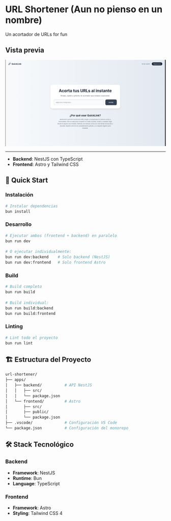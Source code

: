 # URL Shortener (Aun no pienso en un nombre)

Un acortador de URLs for fun

## Vista previa

![screenshot](./assets/ss1.png)

---

- **Backend**: NestJS con TypeScript
- **Frontend**: Astro y Tailwind CSS

## 🚀 Quick Start

### Instalación

```bash
# Instalar dependencias
bun install
```

### Desarrollo

```bash
# Ejecutar ambos (frontend + backend) en paralelo
bun run dev

# O ejecutar individualmente:
bun run dev:backend    # Solo backend (NestJS)
bun run dev:frontend   # Solo frontend Astro
```

### Build

```bash
# Build completo
bun run build

# Build individual:
bun run build:backend
bun run build:frontend
```

### Linting

```bash
# Lint todo el proyecto
bun run lint
```

## 🏗️ Estructura del Proyecto

```bash
url-shortener/
├── apps/
│   ├── backend/          # API NestJS
│   │   ├── src/
│   │   └── package.json
│   └── frontend/         # Astro
│       ├── src/
│       ├── public/
│       └── package.json
├── .vscode/              # Configuración VS Code
└── package.json          # Configuración del monorepo
```

## 🛠️ Stack Tecnológico

### Backend

- **Framework**: NestJS
- **Runtime**: Bun
- **Language**: TypeScript

### Frontend

- **Framework**: Astro
- **Styling**: Tailwind CSS 4
